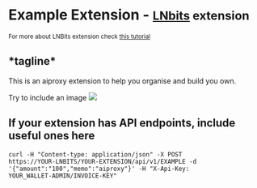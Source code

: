 # Example Extension - <small>[LNbits](https://github.com/lnbits/lnbits) extension</small>

<small>For more about LNBits extension check [this tutorial](https://github.com/lnbits/lnbits/wiki/LNbits-Extensions)</small>

<h2>*tagline*</h2>
This is an aiproxy extension to help you organise and build you own.

Try to include an image
<img src="https://i.imgur.com/9i4xcQB.png">

<h2>If your extension has API endpoints, include useful ones here</h2>

<code>curl -H "Content-type: application/json" -X POST https://YOUR-LNBITS/YOUR-EXTENSION/api/v1/EXAMPLE -d '{"amount":"100","memo":"aiproxy"}' -H "X-Api-Key: YOUR_WALLET-ADMIN/INVOICE-KEY"</code>
